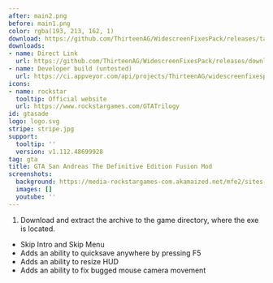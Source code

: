 ```yaml
---
after: main2.png
before: main1.png
color: rgba(193, 213, 162, 1)
download: https://github.com/ThirteenAG/WidescreenFixesPack/releases/tag/gtasade
downloads:
- name: Direct Link
  url: https://github.com/ThirteenAG/WidescreenFixesPack/releases/download/gtasade/GTASADE.FusionMod.zip
- name: Developer build (untested)
  url: https://ci.appveyor.com/api/projects/ThirteenAG/widescreenfixespack/artifacts/GTASADE.FusionMod.zip?branch=master
icons:
- name: rockstar
  tooltip: Official website
  url: https://www.rockstargames.com/GTATrilogy
id: gtasade
logo: logo.svg
stripe: stripe.jpg
support:
  tooltip: ''
  version: v1.112.48699928
tag: gta
title: GTA San Andreas The Definitive Edition Fusion Mod
screenshots:
  background: https://media-rockstargames-com.akamaized.net/mfe2/sites-gta-trilogy/feb1da3/img/a29f5feb418cc2b7914e.jpg
  images: []
  youtube: ''
---
```


1. Download and extract the archive to the game directory, where the exe is located.

* Skip Intro and Skip Menu
* Adds an ability to quicksave anywhere by pressing F5
* Adds an ability to resize HUD
* Adds an ability to fix bugged mouse camera movement
